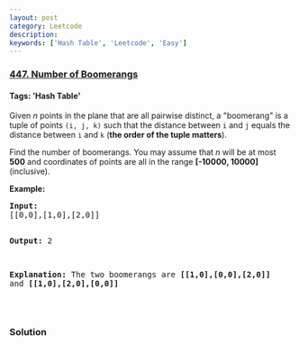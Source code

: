 ```yaml
---
layout: post
category: Leetcode
description: 
keywords: ['Hash Table', 'Leetcode', 'Easy']
---
```

### [447. Number of Boomerangs](https://leetcode.com/problems/number-of-boomerangs)

#### Tags: 'Hash Table'

<div class="content__u3I1 question-content__JfgR"><div><p>Given <i>n</i> points in the plane that are all pairwise distinct, a "boomerang" is a tuple of points <code>(i, j, k)</code> such that the distance between <code>i</code> and <code>j</code> equals the distance between <code>i</code> and <code>k</code> (<b>the order of the tuple matters</b>).</p>
<p>Find the number of boomerangs. You may assume that <i>n</i> will be at most <b>500</b> and coordinates of points are all in the range <b>[-10000, 10000]</b> (inclusive).</p>
<p><b>Example:</b></p>
<pre><b>Input:</b>
[[0,0],[1,0],[2,0]]

<b>Output:</b>
2

<b>Explanation:</b>
The two boomerangs are <b>[[1,0],[0,0],[2,0]]</b> and <b>[[1,0],[2,0],[0,0]]</b>
</pre>
<p> </p>
</div></div>

### Solution
